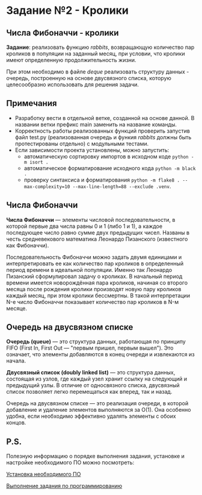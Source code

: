 # Задание №2 - Кролики

## Числа Фибоначчи - кролики

**Задание**: реализовать функцию *rabbits*, возвращающую количество пар кроликов в популяции на заданный месяц, при условии, что кролики имеют определенную продолжительность жизни.

При этом необходимо в файле *deque* реализовать структуру данных - очередь, построенную на основе двусвязного списка, которую целесообразно использовать для решения задачи.

## Примечания  

- Разработку вести в отдельной ветке, созданной на основе данной. В названии ветки префикс main заменить на название команды.
- Корректность работы реализованных функций проверить запустив файл test.py (реализованная очередь и функия *rabbits* должны быть протестированы отдельно) с модульными тестами.
- Если зависимости проекта установлены, можно запустить:
    * автоматическую сортировку импортов в исходном коде `python -m isort .`
    * автоматическое форматирование исходного кода `python -m black .`
    * проверку синтаксиса и форматирования `python -m flake8 . --max-complexity=10 --max-line-length=88 --exclude .venv`.
  
## Числа Фибоначчи

**Числа Фибоначчи** — элементы числовой последовательности, в которой первые два числа равны 0 и 1 (либо 1 и 1), а каждое последующее число равно сумме двух предыдущих чисел. Названы в честь средневекового математика Леонардо Пизанского (известного как Фибоначчи).

Последовательность Фибоначчи можно задать двумя единицами и интерпретировать ее как количество пар кроликов в определенный период времени в идеальной популяции. Именно так Леонардо Пизанский сформулировал задачу о кроликах. В начальный период времени имеется новорождённая пара кроликов, начиная со второго месяца после рождения кролики производят новую пару кроликов каждый месяц, при этом кролики бессмертны. В такой интерпретации N-е число Фибоначчи показывает количество пар кроликов в N-м месяце.

## Очередь на двусвязном списке

**Очередь (queue)** — это структура данных, работающая по принципу FIFO (First In, First Out — "первым пришел, первым вышел"). Это означает, что элементы добавляются в конец очереди и извлекаются из начала.

**Двусвязный список (doubly linked list)** — это структура данных, состоящая из узлов, где каждый узел хранит ссылку на следующий и предыдущий узлы. В отличие от односвязного списка, двусвязный список позволяет легко перемещаться как вперед, так и назад.

Очередь на двусвязном списке — это реализация очереди, в которой добавление и удаление элементов выполняются за O(1). Она особенно удобна, если необходимо эффективно удалять элементы с обоих концов.

## P.S.
Полезную информацию о порядке выполнения задания, установке и настройке необходимого ПО можно посмотреть:

[Установка необходимого ПО](https://github.com/devops-practical-classes-25/documentation/wiki/%D0%A3%D1%81%D1%82%D0%B0%D0%BD%D0%BE%D0%B2%D0%BA%D0%B0-%D0%BD%D0%B5%D0%BE%D0%B1%D1%85%D0%BE%D0%B4%D0%B8%D0%BC%D0%BE%D0%B3%D0%BE-%D0%9F%D0%9E)

[Выполнение задания по программированию](https://github.com/devops-practical-classes-25/documentation/wiki/%D0%92%D1%8B%D0%BF%D0%BE%D0%BB%D0%BD%D0%B5%D0%BD%D0%B8%D0%B5-%D0%B7%D0%B0%D0%B4%D0%B0%D0%BD%D0%B8%D1%8F-%D0%BF%D0%BE-%D0%BF%D1%80%D0%BE%D0%B3%D1%80%D0%B0%D0%BC%D0%BC%D0%B8%D1%80%D0%BE%D0%B2%D0%B0%D0%BD%D0%B8%D1%8E)